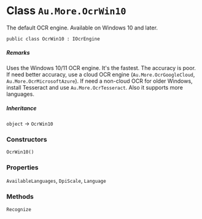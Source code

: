 # Class `Au.More.OcrWin10`

The default OCR engine. Available on Windows 10 and later.

```
public class OcrWin10 : IOcrEngine
```

##### Remarks

Uses the Windows 10/11 OCR engine. It's the fastest. The accuracy is poor. If need better accuracy, use a cloud OCR engine (`Au.More.OcrGoogleCloud`, `Au.More.OcrMicrosoftAzure`). If need a non-cloud OCR for older Windows, install Tesseract and use `Au.More.OcrTesseract`. Also it supports more languages.

##### Inheritance

`object` → `OcrWin10`

### Constructors

`OcrWin10()`

### Properties

`AvailableLanguages`, `DpiScale`, `Language`

### Methods

`Recognize`